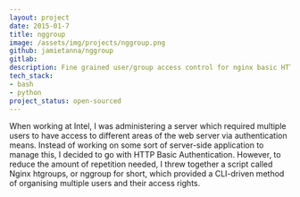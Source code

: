 ```yaml
---
layout: project
date: 2015-01-7
title: nggroup
image: /assets/img/projects/nggroup.png
github: jamietanna/nggroup
gitlab:
description: Fine grained user/group access control for nginx basic HTTP authentication.
tech_stack:
- bash
- python
project_status: open-sourced
---
```

When working at Intel, I was administering a server which required multiple users to have access to different areas of the web server via authentication means. Instead of working on some sort of server-side application to manage this, I decided to go with HTTP Basic Authentication. However, to reduce the amount of repetition needed, I threw together a script called Nginx htgroups, or nggroup for short, which provided a CLI-driven method of organising multiple users and their access rights.
